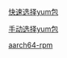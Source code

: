 [快速选择yum包](https://www.postgresql.org/download/linux/redhat/)

[手动选择yum包](https://yum.postgresql.org/packages/#pg96)

[aarch64-rpm](https://download.postgresql.org/pub/repos/yum/9.6/redhat/rhel-7-aarch64/)

